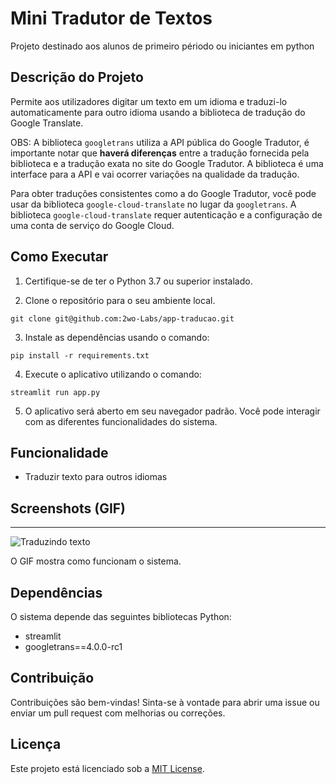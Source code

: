 # Mini Tradutor de Textos

Projeto destinado aos alunos de primeiro périodo ou iniciantes em python

## Descrição do Projeto
Permite aos utilizadores digitar um texto em um idioma e traduzi-lo automaticamente para outro idioma usando a biblioteca de tradução do Google Translate.

OBS: A biblioteca ```googletrans``` utiliza a API pública do Google Tradutor, é importante notar que **haverá diferenças** entre a tradução fornecida pela biblioteca e a tradução exata no site do Google Tradutor. A biblioteca é uma interface para a API e vai ocorrer variações na qualidade da tradução.

Para obter traduções consistentes como a do Google Tradutor, você pode usar da biblioteca ```google-cloud-translate``` no lugar da ```googletrans```. A biblioteca ```google-cloud-translate``` requer autenticação e a configuração de uma conta de serviço do Google Cloud.

## Como Executar

1. Certifique-se de ter o Python 3.7 ou superior instalado.

2. Clone o repositório para o seu ambiente local.
```
git clone git@github.com:2wo-Labs/app-traducao.git
```

3. Instale as dependências usando o comando:
```
pip install -r requirements.txt
```

4. Execute o aplicativo utilizando o comando:
```
streamlit run app.py
```

5. O aplicativo será aberto em seu navegador padrão. Você pode interagir com as diferentes funcionalidades do sistema.


## Funcionalidade

- Traduzir texto para outros idiomas


## Screenshots (GIF)

****

![Traduzindo texto](screenshots/traducao.gif)

O GIF mostra como funcionam o sistema.


## Dependências

O sistema depende das seguintes bibliotecas Python:

- streamlit
- googletrans==4.0.0-rc1

## Contribuição

Contribuições são bem-vindas! Sinta-se à vontade para abrir uma issue ou enviar um pull request com melhorias ou correções.

## Licença

Este projeto está licenciado sob a [MIT License](LICENSE).
